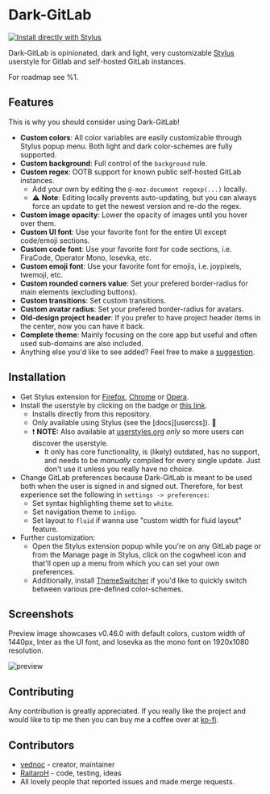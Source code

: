 # Dark-GitLab

[![Install directly with Stylus][badge]][style]

Dark-GitLab is opinionated, dark and light, very customizable [Stylus][stylus]
userstyle for Gitlab and self-hosted GitLab instances.

For roadmap see %1.

## Features
This is why you should consider using Dark-GitLab!

- **Custom colors**: All color variables are easily customizable through Stylus
  popup menu. Both light and dark color-schemes are fully supported.
- **Custom background**: Full control of the `background` rule.
- **Custom regex**: OOTB support for known public self-hosted GitLab instances.
  - Add your own by editing the `@-moz-document regexp(...)` locally.
  - :warning: **Note**: Editing locally prevents auto-updating, but you can
    always force an update to get the newest version and re-do the regex.
- **Custom image opacity**: Lower the opacity of images until you hover over
  them.
- **Custom UI font**: Use your favorite font for the entire UI except code/emoji
  sections.
- **Custom code font**: Use your favorite font for code sections, i.e. FiraCode,
  Operator Mono, Iosevka, etc.
- **Custom emoji font**: Use your favorite font for emojis, i.e. joypixels,
  twemoji, etc.
- **Custom rounded corners value**: Set your prefered border-radius for main
  elements (excluding buttons).
- **Custom transitions**: Set custom transitions.
- **Custom avatar radius**: Set your prefered border-radius for avatars.
- **Old-design project header**: If you prefer to have project header items in
  the center, now you can have it back.
- **Complete theme**: Mainly focusing on the core app but useful and often used
  sub-domains are also included.
- Anything else you'd like to see added? Feel free to make a [suggestion][new].

## Installation
- Get Stylus extension for [Firefox][amo], [Chrome][cws] or [Opera][aoe].
- Install the userstyle by clicking on the badge or [this link][style].
  - Installs directly from this repository.
  - Only available using Stylus (see the [docs][usercss]). :tada:
  - :exclamation: **NOTE:** Also available at [userstyles.org][style-uso] _only_
    so more users can discover the userstyle.
    - It only has core functionality, is (likely) outdated, has no support,
    and needs to be _manually_ compiled for every single update. Just don't use
    it unless you really have no choice.
- Change GitLab preferences because Dark-GitLab is meant to be used both when
  the user is signed in and signed out. Therefore, for best experience set the
  following in `settings -> preferences`:
  - Set syntax highlighting theme set to `white`.
  - Set navigation theme to `indigo`.
  - Set layout to `fluid` if wanna use "custom width for fluid layout" feature.
- Further customization:
  - Open the Stylus extension popup while you're on any GitLab page or from the
    Manage page in Stylus, click on the cogwheel icon and that'll open up a menu
    from which you can set your own preferences.
  - Additionally, install [ThemeSwitcher][switcher] if you'd like to quickly
    switch between various pre-defined color-schemes.

## Screenshots
Preview image showcases v0.46.0 with default colors, custom width of 1440px,
Inter as the UI font, and Iosevka as the mono font on 1920x1080 resolution.

![preview](./images/preview.png)

## Contributing
Any contribution is greatly appreciated. If you really like the project and
would like to tip me then you can buy me a coffee over at
[ko-fi](https://ko-fi.com/vednoc).

## Contributors
- [vednoc](https://gitlab.com/vednoc) - creator, maintainer
- [RaitaroH](https://gitlab.com/RaitaroH) - code, testing, ideas
- All lovely people that reported issues and made merge requests.

<!-- References. -->
[amo]: https://addons.mozilla.org/en-US/firefox/addon/styl-us/
[cws]: https://chrome.google.com/webstore/detail/stylus/clngdbkpkpeebahjckkjfobafhncgmne
[aoe]: https://addons.opera.com/en-gb/extensions/details/stylus/
[new]: https://gitlab.com/vednoc/dark-gitlab/issues/new
[badge]: https://img.shields.io/badge/Install%20directly%20with-Stylus-116b59.svg?longCache=true&style=for-the-badge
[style]: https://gitlab.com/vednoc/dark-gitlab/raw/master/gitlab.user.styl
[stylus]: https://github.com/openstyles/stylus
[switcher]: https://gitlab.com/vednoc/theme_switcher
[style-uso]: https://userstyles.org/styles/164877
